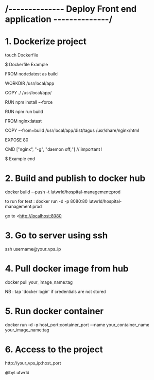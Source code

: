 
# /-------------- Deploy Front end application --------------/

# 1. Dockerize project

touch Dockerfile

$ Dockerfile Example

FROM node:latest as build

WORKDIR /usr/local/app

COPY ./ /usr/local/app/

RUN npm install --force

RUN npm run build

FROM nginx:latest

COPY --from=build /usr/local/app/dist/tagus /usr/share/nginx/html

EXPOSE 80

CMD ["nginx", "-g", "daemon off;"] // important !

$ Example end

# 2. Build and publish to docker hub

docker build --push -t lutwrld/hospital-management:prod

to run for test : docker run -d -p 8080:80 lutwrld/hospital-management:prod

go to <<http://localhost:8080>

# 3. Go to server using ssh

ssh username@your_vps_ip

# 4. Pull docker image from hub

docker pull your_image_name:tag

NB : tap 'docker login'  if credentials are not stored

# 5. Run docker container

docker run -d -p host_port:container_port --name your_container_name your_image_name:tag

# 6. Access to the project

http://your_vps_ip:host_port

@byLutwrld
